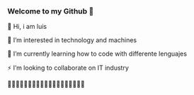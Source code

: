 ### Welcome to my Github 🔭

<!--
**Fracktom/Fracktom** is a ✨ _special_ ✨ repository because its `README.md` (this file) appears on your GitHub profile.

Here are some ideas to get you started:

- 🔭 I’m currently working on ...
- 🌱 I’m currently learning ...
- 👯 I’m looking to collaborate on ...
- 🤔 I’m looking for help with ...
- 💬 Ask me about ...
- 📫 How to reach me: ...
- 😄 Pronouns: ...
-  Fun fact: ...
-->
👋 Hi, i am luis 

👀 I’m interested in technology and machines

🌱 I’m currently learning how to code with differente lenguajes

⚡ I’m looking to collaborate on IT industry

👾👾👾👾👾👾👾👾👾👾👾👾👾👾👾👾👾👾👾
